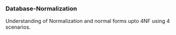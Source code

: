 ### Database-Normalization
Understanding of Normalization and normal forms upto 4NF using 4 scenarios.
